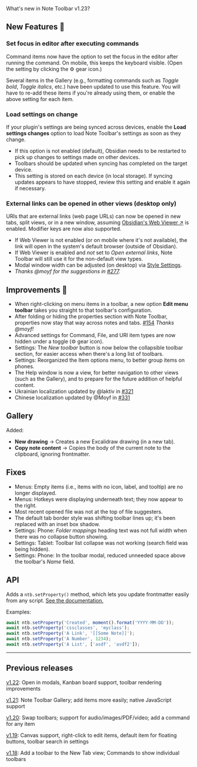What's new in Note Toolbar v1.23?

## New Features 🎉

### Set focus in editor after executing commands

Command items now have the option to set the focus in the editor after running the command. On mobile, this keeps the keyboard visible. (Open the setting by clicking the ⚙️ gear icon.)

Several items in the Gallery (e.g., formatting commands such as _Toggle bold_, _Toggle italics_, etc.) have been updated to use this feature. You will have to re-add these items if you're already using them, or enable the above setting for each item.

### Load settings on change

If your plugin's settings are being synced across devices, enable the **Load settings changes** option to load Note Toolbar's settings as soon as they change.

- If this option is not enabled (default), Obsidian needs to be restarted to pick up changes to settings made on other devices. 
- Toolbars should be updated when syncing has completed on the target device.
- This setting is stored on each device (in local storage). If syncing updates appears to have stopped, review this setting and enable it again if necessary.

### External links can be opened in other views (desktop only)

URIs that are external links (web page URLs) can now be opened in new tabs, split views, or in a new window, assuming [Obsidian's Web Viewer ↗](https://help.obsidian.md/plugins/web-viewer) is enabled. Modifier keys are now also supported.

- If Web Viewer is not enabled (or on mobile where it's not available), the link will open in the system's default browser (outside of Obsidian).
- If Web Viewer is enabled and _not_ set to _Open external links_, Note Toolbar will still use it for the non-default view types.
- Modal window width can be adjusted (on desktop) via [Style Settings](https://github.com/chrisgurney/obsidian-note-toolbar/wiki/Style-Settings-plugin-support/).
- _Thanks @moyf for the suggestions in [#277](https://github.com/chrisgurney/obsidian-note-toolbar/discussions/277)._

## Improvements 🚀

- When right-clicking on menu items in a toolbar, a new option **Edit menu toolbar** takes you straight to that toolbar's configuration.
- After folding or hiding the properties section with Note Toolbar, properties now stay that way across notes and tabs. [#154](https://github.com/chrisgurney/obsidian-note-toolbar/discussions/154) _Thanks @moyf!_
- Advanced settings for Command, File, and URI item types are now hidden under a toggle (⚙️ gear icon).
- Settings: The _New toolbar_ button is now below the collapsible toolbar section, for easier access when there's a long list of toolbars.
- Settings: Reorganized the Item options menu, to better group items on phones.
- The Help window is now a view, for better navigation to other views (such as the Gallery), and to prepare for the future addition of helpful content.
- Ukrainian localization updated by @laktiv in [#321](https://github.com/chrisgurney/obsidian-note-toolbar/pull/321)
- Chinese localization updated by @Moyf in [#331](https://github.com/chrisgurney/obsidian-note-toolbar/pull/331)

## Gallery

Added:

- **New drawing** → Creates a new Excalidraw drawing (in a new tab).
- **Copy note content** → Copies the body of the current note to the clipboard, ignoring frontmatter.

## Fixes

- Menus: Empty items (i.e., items with no icon, label, and tooltip) are no longer displayed.
- Menus: Hotkeys were displaying underneath text; they now appear to the right.
- Most recent opened file was not at the top of file suggesters.
- The default tab border style was shifting toolbar lines up; it's been replaced with an inset box shadow.
- Settings: Phone: _Folder mappings_ heading text was not full width when there was no collapse button showing.
- Settings: Tablet: Toolbar list collapse was not working (search field was being hidden).
- Settings: Phone: In the toolbar modal, reduced unneeded space above the toolbar's _Name_ field.

## API

Adds a `ntb.setProperty()` method, which lets you update frontmatter easily from any script. [See the documentation.](https://github.com/chrisgurney/obsidian-note-toolbar/wiki/Note-Toolbar-API#setproperty)

Examples:

```ts
await ntb.setProperty('Created', moment().format('YYYY-MM-DD'));
await ntb.setProperty('cssclasses', 'myclass');
await ntb.setProperty('A Link', '[[Some Note]]');
await ntb.setProperty('A Number', 1234);
await ntb.setProperty('A List', ['asdf', 'asdf2']);
```

---

## Previous releases

[v1.22](https://github.com/chrisgurney/obsidian-note-toolbar/blob/master/docs/releases/en/1.22.md): Open in modals, Kanban board support, toolbar rendering improvements

[v1.21](https://github.com/chrisgurney/obsidian-note-toolbar/releases/tag/1.21.1): Note Toolbar Gallery; add items more easily; native JavaScript support 

[v1.20](https://github.com/chrisgurney/obsidian-note-toolbar/releases/tag/1.20.0): Swap toolbars; support for audio/images/PDF/video; add a command for any item

[v1.19](https://github.com/chrisgurney/obsidian-note-toolbar/releases/tag/1.19.1): Canvas support, right-click to edit items, default item for floating buttons, toolbar search in settings

[v1.18](https://github.com/chrisgurney/obsidian-note-toolbar/releases/tag/1.18.1): Add a toolbar to the New Tab view; Commands to show individual toolbars